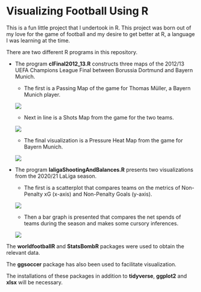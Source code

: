 # **Visualizing Football Using R**

This is a fun little project that I undertook in R. This project was born out of my love for the game of football and my desire to get better at R, a language I was learning at the time.

There are two different R programs in this repository.

- The program **clFinal2012\_13.R** constructs three maps of the 2012/13 UEFA Champions League Final between Borussia Dortmund and Bayern Munich.
  
  - The first is a Passing Map of the game for Thomas Müller, a Bayern Munich player.

   ![](https://lh3.googleusercontent.com/drive-viewer/AEYmBYTytnTqwMdlEU5QMBWFWPDOuky9h9kCWoZfY3pQi4rGpI-SrFsQkWy4zirs1brJHroFd6RIUbqzty0EXh6y1tU45uzX=s1600)
    
  - Next in line is a Shots Map from the game for the two teams.
  
   ![](https://lh3.googleusercontent.com/drive-viewer/AEYmBYTNQddtCoLKp1gH7pvQfPpNZgrrWz1ZzCGeBp3Zqk7AYKbsBalYivjK-c-EdSOUW7tGbJ4kEbF_V_1iFT-D7eWrE87pDA=s1600)
    
  - The final visualization is a Pressure Heat Map from the game for Bayern Munich.
  
   ![](https://lh3.googleusercontent.com/drive-viewer/AEYmBYQFNbnuRmk8btnxCEEFADScqsirGuYFxymw_E9N_bSeLMvekEENaAnvxyyyyzCkHZLv1okDCn7qFsUtI5RlskrM11odGw=s1600)

- The program **laligaShootingAndBalances.R** presents two visualizations from the 2020/21 LaLiga season.
  
  - The first is a scatterplot that compares teams on the metrics of Non-Penalty xG (x-axis) and Non-Penalty Goals (y-axis).

   ![](https://lh3.googleusercontent.com/drive-viewer/AEYmBYSob-DIBMLnCE6DtClcMA8xSSjJ8Pw8KKm918-G0GfHrBFc8ll4CPEyXmDEQQW5LI2z_W_Y7UvAgILcNy_IiaZNmUB0=s1600)

  - Then a bar graph is presented that compares the net spends of teams during the season and makes some cursory inferences.

  ![](https://lh3.googleusercontent.com/drive-viewer/AEYmBYTvnGveM9aBgoil9w6RrzoP3v3Y_82Ccdbzg2jwTGciU6dgkmpUM1_YfUPrZImyFtEiNr_Eo0ngJV1CLDNLrf6mwF7S=s1600)

The **worldfootballR** and **StatsBombR** packages were used to obtain the relevant data.

The **ggsoccer** package has also been used to facilitate visualization.

The installations of these packages in addition to **tidyverse**, **ggplot2** and **xlsx** will be necessary.
